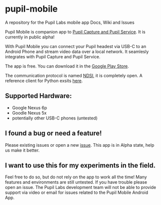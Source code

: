 # pupil-mobile

A repository for the Pupil Labs mobile app Docs, Wiki and Issues

Pupil Mobile is companion app to [Pupil Capture and Pupil Service](https://github.com/pupil-labs/pupil/releases). It is currently in public alpha!

With Pupil Mobile you can connect your Pupil headest via USB-C to an Android Phone and stream video data over a local network. It seamlesly integrates with Pupil Capture and Pupil Service. 

The app is free. You can download it in the [Google Play Store](https://play.google.com/store/apps/details?id=com.pupillabs.pupilmobile).

The communication protocol is named [NDSI](https://github.com/pupil-labs/pyndsi/blob/master/NDSI-CommSpecs.md), it is completely open. A reference client for Python exsits [here](https://github.com/pupil-labs/pyndsi).

## Supported Hardware:

- Google Nexus 6p
- Goodle Nexus 5x
- potentially other USB-C phones (untested)

## I found a bug or need a feature!

Please existing issues or open a new [issue](https://github.com/pupil-labs/pupil-mobile-app/issues). This app is in Alpha state, help us make it better.

## I want to use this for my experiments in the field.

Feel free to do so, but do not rely on the app to work all the time! Many features and environments are still untested. If you have trouble please open an issue. The Pupil Labs development team will not be able to provide support via video or email for issues related to the Pupil Mobile Android App.


